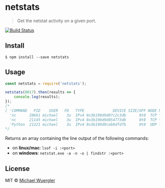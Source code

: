 # netstats 

> Get the netstat activity on a given port.

[![Build Status](https://travis-ci.org/radiovisual/netstats.svg?branch=master)](https://travis-ci.org/radiovisual/netstats)


## Install

```
$ npm install --save netstats
```

## Usage

```js
const netstats = require('netstats');

netstats(8017).then(results => {
    console.log(results);
});
/*
[ 'COMMAND   PID    USER   FD   TYPE             DEVICE SIZE/OFF NODE NAME',
  'nc      20661 michael    3u  IPv4 0x3b190d9d07c2c3db      0t0  TCP *:8017 (LISTEN)',
  'nc      21145 michael    3u  IPv4 0x3b190d9d054773db      0t0  TCP *:8017 (LISTEN)',
  'Python  21221 michael    3u  IPv4 0x3b190d9ceb8dfd7b      0t0  UDP localhost:8017' ]
*/  
```

Returns an array containing the line output of the following commands:
- on **linux/mac**: `lsof -i :<port>`
- on **windows**: `netstat.exe -a -n -o | findstr :<port>`


## License

MIT © [Michael Wuergler](http://numetriclabs.com)
